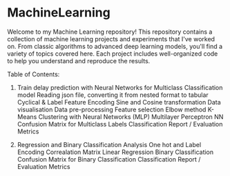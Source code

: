 # MachineLearning
Welcome to my Machine Learning repository!
This repository contains a collection of machine learning projects and experiments that I've worked on. From classic algorithms to advanced deep learning models, you'll find a variety of topics covered here. Each project includes well-organized code to help you understand and reproduce the results.

Table of Contents:
1. Train delay prediction with Neural Networks for Multiclass Classification model
   Reading json file, converting it from nested format to tabular 
   Cyclical & Label Feature Encoding
   Sine and Cosine transformation
   Data visualisation
   Data pre-processing
   Feature selection
   Elbow method
   K-Means Clustering with Neural Networks (MLP)
   Multilayer Perceptron NN
   Confusion Matrix for Multiclass Labels
   Classification Report / Evaluation Metrics
   
2. Regression and Binary Classification Analysis
   One hot and Label Encoding
   Correalation Matrix
   Linear Regression
   Binary Classification
   Confusion Matrix for Binary Classification
   Classification Report / Evaluation Metrics
   
   
   
   
   
   
